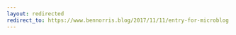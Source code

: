 ```yaml
---
layout: redirected
redirect_to: https://www.bennorris.blog/2017/11/11/entry-for-microblog.html
---
```

